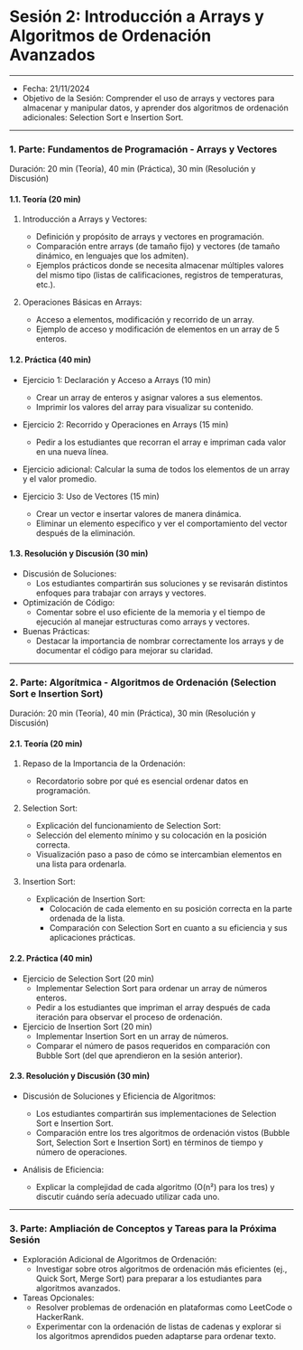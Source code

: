 # Sesión 2: Introducción a Arrays y Algoritmos de Ordenación Avanzados

---

* Fecha: 21/11/2024
* Objetivo de la Sesión: Comprender el uso de arrays y vectores para almacenar y manipular datos, y aprender dos algoritmos de ordenación adicionales: Selection Sort e Insertion Sort.

---

### 1. Parte: Fundamentos de Programación - Arrays y Vectores

Duración: 20 min (Teoría), 40 min (Práctica), 30 min (Resolución y Discusión)

#### 1.1. Teoría (20 min)

1. Introducción a Arrays y Vectores:
   * Definición y propósito de arrays y vectores en programación.
   * Comparación entre arrays (de tamaño fijo) y vectores (de tamaño dinámico, en lenguajes que los admiten).
   * Ejemplos prácticos donde se necesita almacenar múltiples valores del mismo tipo (listas de calificaciones, registros de temperaturas, etc.).

2. Operaciones Básicas en Arrays:
   * Acceso a elementos, modificación y recorrido de un array.
   * Ejemplo de acceso y modificación de elementos en un array de 5 enteros.

#### 1.2. Práctica (40 min)

* Ejercicio 1: Declaración y Acceso a Arrays (10 min)
   * Crear un array de enteros y asignar valores a sus elementos.
   * Imprimir los valores del array para visualizar su contenido.

* Ejercicio 2: Recorrido y Operaciones en Arrays (15 min)
   * Pedir a los estudiantes que recorran el array e impriman cada valor en una nueva línea.

* Ejercicio adicional: Calcular la suma de todos los elementos de un array y el valor promedio.

* Ejercicio 3: Uso de Vectores (15 min)
   * Crear un vector e insertar valores de manera dinámica.
   * Eliminar un elemento específico y ver el comportamiento del vector después de la eliminación.

#### 1.3. Resolución y Discusión (30 min)

* Discusión de Soluciones:
   * Los estudiantes compartirán sus soluciones y se revisarán distintos enfoques para trabajar con arrays y vectores.
* Optimización de Código:
   * Comentar sobre el uso eficiente de la memoria y el tiempo de ejecución al manejar estructuras como arrays y vectores.
* Buenas Prácticas:
   * Destacar la importancia de nombrar correctamente los arrays y de documentar el código para mejorar su claridad.

---

### 2. Parte: Algorítmica - Algoritmos de Ordenación (Selection Sort e Insertion Sort)

Duración: 20 min (Teoría), 40 min (Práctica), 30 min (Resolución y Discusión)

#### 2.1. Teoría (20 min)

1. Repaso de la Importancia de la Ordenación:
   * Recordatorio sobre por qué es esencial ordenar datos en programación.

2. Selection Sort:
   * Explicación del funcionamiento de Selection Sort:
   * Selección del elemento mínimo y su colocación en la posición correcta.
   * Visualización paso a paso de cómo se intercambian elementos en una lista para ordenarla.

1. Insertion Sort:
   * Explicación de Insertion Sort:
      * Colocación de cada elemento en su posición correcta en la parte ordenada de la lista.
      * Comparación con Selection Sort en cuanto a su eficiencia y sus aplicaciones prácticas.

#### 2.2. Práctica (40 min)

* Ejercicio de Selection Sort (20 min)
   * Implementar Selection Sort para ordenar un array de números enteros.
   * Pedir a los estudiantes que impriman el array después de cada iteración para observar el proceso de ordenación.
* Ejercicio de Insertion Sort (20 min)
   * Implementar Insertion Sort en un array de números.
   * Comparar el número de pasos requeridos en comparación con Bubble Sort (del que aprendieron en la sesión anterior).

#### 2.3. Resolución y Discusión (30 min)

* Discusión de Soluciones y Eficiencia de Algoritmos:
   * Los estudiantes compartirán sus implementaciones de Selection Sort e Insertion Sort.
   * Comparación entre los tres algoritmos de ordenación vistos (Bubble Sort, Selection Sort e Insertion Sort) en términos de tiempo y número de operaciones.

* Análisis de Eficiencia: 
   * Explicar la complejidad de cada algoritmo (O(n²) para los tres) y discutir cuándo sería adecuado utilizar cada uno.

---

### 3. Parte: Ampliación de Conceptos y Tareas para la Próxima Sesión

* Exploración Adicional de Algoritmos de Ordenación:
   * Investigar sobre otros algoritmos de ordenación más eficientes (ej., Quick Sort, Merge Sort) para preparar a los estudiantes para algoritmos avanzados.
* Tareas Opcionales:
   * Resolver problemas de ordenación en plataformas como LeetCode o HackerRank.
   * Experimentar con la ordenación de listas de cadenas y explorar si los algoritmos aprendidos pueden adaptarse para ordenar texto.